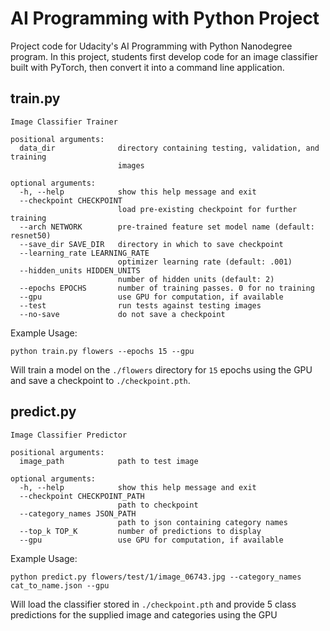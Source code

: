 # AI Programming with Python Project

Project code for Udacity's AI Programming with Python Nanodegree program. In this project, students first develop code for an image classifier built with PyTorch, then convert it into a command line application.


## train.py

```
Image Classifier Trainer

positional arguments:
  data_dir              directory containing testing, validation, and training
                        images

optional arguments:
  -h, --help            show this help message and exit
  --checkpoint CHECKPOINT
                        load pre-existing checkpoint for further training
  --arch NETWORK        pre-trained feature set model name (default: resnet50)
  --save_dir SAVE_DIR   directory in which to save checkpoint
  --learning_rate LEARNING_RATE
                        optimizer learning rate (default: .001)
  --hidden_units HIDDEN_UNITS
                        number of hidden units (default: 2)
  --epochs EPOCHS       number of training passes. 0 for no training
  --gpu                 use GPU for computation, if available
  --test                run tests against testing images
  --no-save             do not save a checkpoint
```

Example Usage:  
```
python train.py flowers --epochs 15 --gpu
```  
Will train a model on the `./flowers` directory for `15` epochs using the GPU and save a checkpoint to `./checkpoint.pth`.

## predict.py
```
Image Classifier Predictor

positional arguments:
  image_path            path to test image

optional arguments:
  -h, --help            show this help message and exit
  --checkpoint CHECKPOINT_PATH
                        path to checkpoint
  --category_names JSON_PATH
                        path to json containing category names
  --top_k TOP_K         number of predictions to display
  --gpu                 use GPU for computation, if available
```

Example Usage:  
```
python predict.py flowers/test/1/image_06743.jpg --category_names cat_to_name.json --gpu
```  
Will load the classifier stored in `./checkpoint.pth` and provide 5 class predictions for the supplied image and categories using the GPU